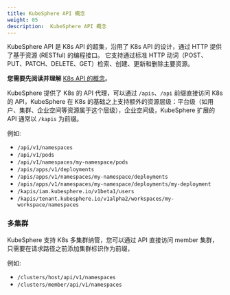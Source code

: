 ```yaml
---
title: KubeSphere API 概念
weight: 05
description:  KubeSphere API 概念
---
```


KubeSphere API 是 K8s API 的超集，沿用了 K8s API 的设计，通过 HTTP 提供了基于资源 (RESTful) 的编程接口。
它支持通过标准 HTTP 动词（POST、PUT、PATCH、DELETE、GET）检索、创建、更新和删除主要资源。

**您需要先阅读并理解** [K8s API 的概念](https://kubernetes.io/zh-cn/docs/reference/using-api/api-concepts/)。

KubeSphere 提供了 K8s 的 API 代理，可以通过 `/apis`、`/api` 前缀直接访问 K8s 的 API，KubeSphere 在 K8s 的基础之上支持额外的资源层级：平台级（如用户、集群、企业空间等资源属于这个层级），企业空间级，KubeSphere 扩展的 API 通常以 `/kapis` 为前缀。

例如:
* `/api/v1/namespaces`
* `/api/v1/pods`
* `/api/v1/namespaces/my-namespace/pods`
* `/apis/apps/v1/deployments`
* `/apis/apps/v1/namespaces/my-namespace/deployments`
* `/apis/apps/v1/namespaces/my-namespace/deployments/my-deployment`
* `/kapis/iam.kubesphere.io/v1beta1/users`
* `/kapis/tenant.kubesphere.io/v1alpha2/workspaces/my-workspace/namespaces`


### 多集群

KubeSphere 支持 K8s 多集群纳管，您可以通过 API 直接访问 member 集群，只需要在请求路径之前添加集群标识作为前缀，

例如:
* `/clusters/host/api/v1/namespaces`
* `/clusters/member/api/v1/namespaces`
